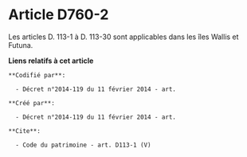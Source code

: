 # Article D760-2

Les articles D. 113-1 à D. 113-30 sont applicables dans les îles Wallis et Futuna.

**Liens relatifs à cet article**

	**Codifié par**:

	  - Décret n°2014-119 du 11 février 2014 - art.

	**Créé par**:

	  - Décret n°2014-119 du 11 février 2014 - art.

	**Cite**:

	  - Code du patrimoine - art. D113-1 (V)
